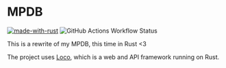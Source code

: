 # MPDB

[![made-with-rust](https://img.shields.io/badge/Made%20with-Rust-1f425f.svg)](https://www.rust-lang.org/)
![GitHub Actions Workflow Status](https://img.shields.io/github/actions/workflow/status/abstrakct/mpdb-rust/ci.yaml)

This is a rewrite of my MPDB, this time in Rust <3

The project uses [Loco](https://loco.rs), which is a web and API framework running on Rust.
